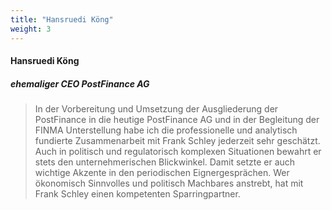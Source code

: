 ```yaml
---
title: "Hansruedi Köng"
weight: 3
---
```

####  Hansruedi Köng 
##### ehemaliger CEO PostFinance AG 
> In der Vorbereitung und Umsetzung der Ausgliederung der PostFinance in die heutige PostFinance AG und in der Begleitung der FINMA Unterstellung habe ich die professionelle und analytisch fundierte Zusammenarbeit mit Frank Schley jederzeit sehr geschätzt. Auch in politisch und regulatorisch komplexen Situationen bewahrt er stets den unternehmerischen Blickwinkel. Damit setzte er auch wichtige Akzente in den periodischen Eignergesprächen. Wer ökonomisch Sinnvolles und politisch Machbares anstrebt, hat mit Frank Schley einen kompetenten Sparringpartner.
